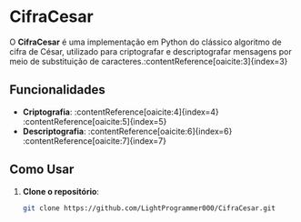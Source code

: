 # CifraCesar

O **CifraCesar** é uma implementação em Python do clássico algoritmo de cifra de César, utilizado para criptografar e descriptografar mensagens por meio de substituição de caracteres.&#8203;:contentReference[oaicite:3]{index=3}

## Funcionalidades

- **Criptografia**: :contentReference[oaicite:4]{index=4}&#8203;:contentReference[oaicite:5]{index=5}
- **Descriptografia**: :contentReference[oaicite:6]{index=6}&#8203;:contentReference[oaicite:7]{index=7}

## Como Usar

1. **Clone o repositório**:

   ```bash
   git clone https://github.com/LightProgrammer000/CifraCesar.git
